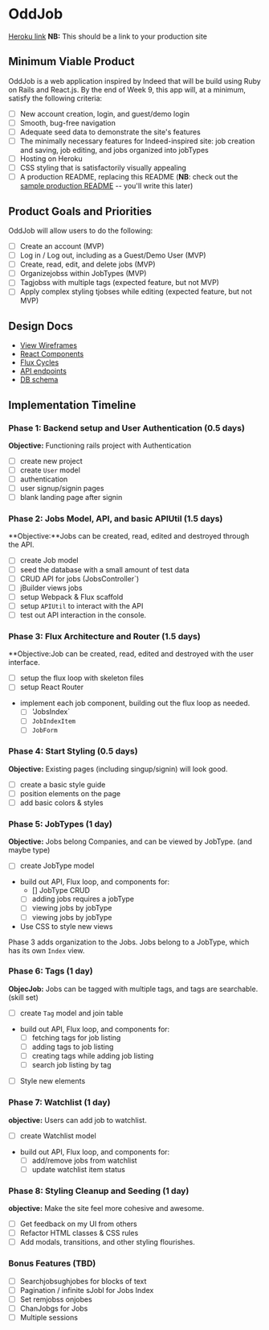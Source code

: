 # OddJob

[Heroku link][heroku] **NB:** This should be a link to your production site

[heroku]: http://www.herokuapp.com

## Minimum Viable Product
OddJob is a web application inspired by Indeed that will be build using Ruby on Rails and React.js.  By the end of Week 9, this app will, at a minimum, satisfy the following criteria:

- [ ] New account creation, login, and guest/demo login
- [ ] Smooth, bug-free navigation
- [ ] Adequate seed data to demonstrate the site's features
- [ ] The minimally necessary features for Indeed-inspired site: job creation and saving, job editing, and jobs organized into jobTypes
- [ ] Hosting on Heroku
- [ ] CSS styling that is satisfactorily visually appealing
- [ ] A production README, replacing this README (**NB**: check out the [sample production README](https://github.com/appacademy/sample-project-proposal/blob/master/docs/production_readme.md) -- you'll write this later)

## Product Goals and Priorities
OddJob will allow users to do the following:

<!-- This is a Markdown checklist. Use it to keep track of your
progress. Put an x between the brackets for a checkmark: [x] -->

- [ ] Create an account (MVP)
- [ ] Log in / Log out, including as a Guest/Demo User (MVP)
- [ ] Create, read, edit, and delete jobs (MVP)
- [ ] Organizejobss within JobTypes (MVP)
- [ ] Tagjobss with multiple tags (expected feature, but not MVP)
- [ ] Apply complex styling tjobses while editing (expected feature, but not MVP)

## Design Docs
* [View Wireframes][views]
* [React Components][components]
* [Flux Cycles][flux-cycles]
* [API endpoints][api-endpoints]
* [DB schema][schema]

[views]: ./docs/views.md
[components]: ./docs/components.md
[flux-cycles]: ./docs/flux-cycles.md
[api-endpoints]: ./docs/api-endpoints.md
[schema]: ./docs/schema.md

## Implementation Timeline

### Phase 1: Backend setup and User Authentication (0.5 days)

**Objective:** Functioning rails project with Authentication

- [ ] create new project
- [ ] create `User` model
- [ ] authentication
- [ ] user signup/signin pages
- [ ] blank landing page after signin

### Phase 2: Jobs Model, API, and basic APIUtil (1.5 days)

**Objective:**Jobs can be created, read, edited and destroyed through
the API.

- [ ] create Job model
- [ ] seed the database with a small amount of test data
- [ ] CRUD API for jobs (JobsController`)
- [ ] jBuilder views jobs
- [ ] setup Webpack & Flux scaffold
- [ ] setup `APIUtil` to interact with the API
- [ ] test out API interaction in the console.

### Phase 3: Flux Architecture and Router (1.5 days)

**Objective:Job can be created, read, edited and destroyed with the
user interface.

- [ ] setup the flux loop with skeleton files
- [ ] setup React Router
- implement each job component, building out the flux loop as needed.
  - [ ] 'JobsIndex`
  - [ ] `JobIndexItem`
  - [ ] `JobForm`

### Phase 4: Start Styling (0.5 days)

**Objective:** Existing pages (including singup/signin) will look good.

- [ ] create a basic style guide
- [ ] position elements on the page
- [ ] add basic colors & styles

### Phase 5: JobTypes (1 day)

**Objective:** Jobs belong Companies, and can be viewed by JobType. (and maybe type)

- [ ] create JobType model
- build out API, Flux loop, and components for:
  - [] JobType CRUD
  - [ ] adding jobs requires a jobType
  - [ ] viewing jobs by jobType
  - [ ] viewing jobs by jobType
- Use CSS to style new views

Phase 3 adds organization to the Jobs. Jobs belong to a JobType,
which has its own `Index` view.

### Phase 6: Tags (1 day)

**ObjecJob:** Jobs can be tagged with multiple tags, and tags are searchable.(skill set)

- [ ] create `Tag` model and join table
- build out API, Flux loop, and components for:
  - [ ] fetching tags for job listing
  - [ ] adding tags to job listing
  - [ ] creating tags while adding job listing
  - [ ] search job listing by tag
- [ ] Style new elements

### Phase 7: Watchlist (1 day)

**objective:** Users can add job to watchlist.

- [ ] create Watchlist model
- build out API, Flux loop, and components for:
  - [ ] add/remove jobs from watchlist
  - [ ] update watchlist item status

### Phase 8: Styling Cleanup and Seeding (1 day)

**objective:** Make the site feel more cohesive and awesome.

- [ ] Get feedback on my UI from others
- [ ] Refactor HTML classes & CSS rules
- [ ] Add modals, transitions, and other styling flourishes.

### Bonus Features (TBD)
- [ ] Searchjobsughjobes for blocks of text
- [ ] Pagination / infinite sJobl for Jobs Index
- [ ] Set remjobss onjobes
- [ ] ChanJobgs for Jobs
- [ ] Multiple sessions

[phase-one]: ./docs/phases/phase1.md
[phase-two]: ./docs/phases/phase2.md
[phase-three]: ./docs/phases/phase3.md
[phase-four]: ./docs/phases/phase4.md
[phase-five]: ./docs/phases/phase5.md
